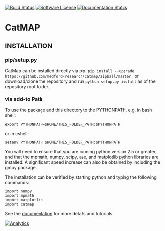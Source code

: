 [![Build Status](https://travis-ci.org/SUNCAT-Center/catmap.svg)](https://travis-ci.org/SUNCAT-Center/catmap)
[![Software License](https://img.shields.io/badge/license-GPLv3-brightgreen.svg?style=flat-square)](COPYING.txt)
[![Documentation Status](https://readthedocs.org/projects/catmap/badge/?version=latest)](http://catmap.readthedocs.org/en/latest/?badge=latest)

# CatMAP

## INSTALLATION

### pip/setup.py

CatMap can be installed directly via pip: `pip install --upgrade https://github.com/medford-research/catmap/zipball/master
` or download/clone the repository and run `python setup.py install` as of the repository root folder.

### via add-to Path

To use the package add this directory to the PYTHONPATH, e.g. in bash
shell:

    export PYTHONPATH=$HOME/THIS_FOLDER_PATH:$PYTHONPATH

or in cshell:

    setenv PYTHONPATH $HOME/THIS_FOLDER_PATH:$PYTHONPATH

You will need to ensure that you are running python version 2.5 or
greater, and that the mpmath, numpy, scipy, ase, and matplotlib python
libraries are installed. A significant speed increase can also be
obtained by including the gmpy package.

The installation can be verified by starting python and typing the
following commands:

    import numpy
    import mpmath
    import matplotlib
    import catmap

See the [documentation](http://catmap.readthedocs.org) for more details
and tutorials.

[![Analytics](https://suncat-analytics.appspot.com/UA-75027967-2/catmap/githubreadme)](https://github.com/igrigorik/ga-beacon)

